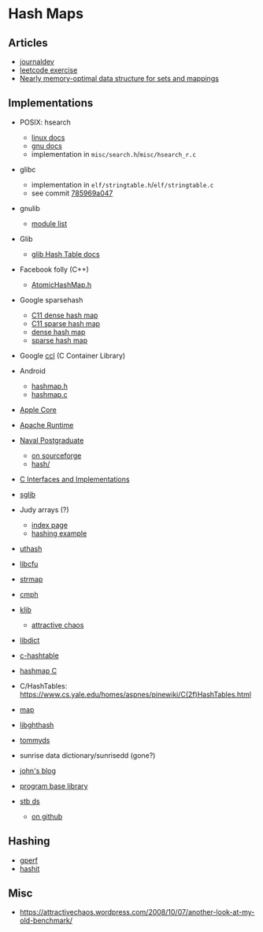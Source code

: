 # Hash Maps

## Articles

* [journaldev](https://www.journaldev.com/35238/hash-table-in-c-plus-plus)
* [leetcode exercise](https://leetcode.com/problems/design-hashmap/)
* [Nearly memory-optimal data structure for sets and mappings](https://dl.acm.org/doi/10.5555/1767111.1767120)

## Implementations

* POSIX: hsearch
  - [linux docs](https://man7.org/linux/man-pages/man3/hsearch.3.html)
  - [gnu docs](https://www.gnu.org/software/libc/manual/html_node/Hash-Search-Function.html)
  - implementation in `misc/search.h`/`misc/hsearch_r.c`
* glibc
  - implementation in `elf/stringtable.h`/`elf/stringtable.c`
  - see commit [785969a047](https://sourceware.org/git/?p=glibc.git;a=commit;h=785969a047ad2f23f758901c6816422573544453)
* gnulib
  - [module list](https://www.gnu.org/software/gnulib/MODULES.html#ansic_ext_container)
* Glib
  - [glib Hash Table docs](https://developer.gnome.org/glib/2.28/glib-Hash-Tables.html)
* Facebook folly (C++)
  - [AtomicHashMap.h](https://github.com/facebook/folly/blob/master/folly/AtomicHashMap.h)
* Google sparsehash
  - [C11 dense hash map](https://github.com/sparsehash/sparsehash-c11/blob/master/sparsehash/dense_hash_map)
  - [C11 sparse hash map](https://github.com/sparsehash/sparsehash-c11/tree/master/sparsehash)
  - [dense hash map](https://github.com/sparsehash/sparsehash/blob/master/src/sparsehash/dense_hash_map)
  - [sparse hash map](https://github.com/sparsehash/sparsehash/tree/master/src/sparsehash)
* Google [ccl](https://code.google.com/archive/p/ccl/) (C Container Library)
* Android
  - [hashmap.h](https://github.com/koush/android_system_core/blob/6c590a6db64dc8a74ec144bee90dd946cbc90cf3/include/cutils/hashmap.h)
  - [hashmap.c](https://github.com/koush/android_system_core/blob/6c590a6db64dc8a74ec144bee90dd946cbc90cf3/libcutils/hashmap.c)
* [Apple Core](https://developer.apple.com/documentation/corefoundation/cfdictionary-rum)
* [Apache Runtime](http://apr.apache.org/docs/apr/1.4/group__apr__hash.html)
* [Naval Postgraduate](http://npsml.sourceforge.net/)
  - [on sourceforge](https://sourceforge.net/p/npsml/code/ci/default/tree/)

  * [hash/](https://sourceforge.net/p/npsml/code/ci/default/tree/src/hash/)
* [C Interfaces and Implementations](http://drh.github.io/cii/)
* [sglib](http://sglib.sourceforge.net/)
* Judy arrays (?)
  - [index page](http://judy.sourceforge.net/index.html)
  - [hashing example](http://judy.sourceforge.net/examples/Judy_hashing.pdf)
* [uthash](http://troydhanson.github.io/uthash/)
* [libcfu](https://github.com/crees/libcfu)
* [strmap](http://pokristensson.com/strmap.html)
* [cmph](http://cmph.sourceforge.net/)
* [klib](https://github.com/attractivechaos/klib)
  - [attractive chaos](https://attractivechaos.wordpress.com/programs/)
* [libdict](https://github.com/fmela/libdict)
* [c-hashtable](https://github.com/dozylynx/C-hashtable)
* [hashmap C](https://github.com/KingHodor/HashMap)
* C/HashTables: https://www.cs.yale.edu/homes/aspnes/pinewiki/C(2f)HashTables.html
* [map](https://github.com/rxi/map)
* [libghthash](https://github.com/SimonKagstrom/libghthash)
* [tommyds](https://www.tommyds.it/)
* sunrise data dictionary/sunrisedd (gone?)
* [john's blog](https://www.gnu.org/software/libc/manual/html_node/Hash-Search-Function.html)
* [program base library](http://www.mission-base.com/peter/source/pbl/doc/map.html)
* [stb ds](http://nothings.org/stb_ds/)
  - [on github](https://github.com/nothings/stb)

## Hashing

* [gperf](https://developer.ibm.com/tutorials/l-gperf/)
* [hashit](https://github.com/cjavad/hashit)

## Misc

* https://attractivechaos.wordpress.com/2008/10/07/another-look-at-my-old-benchmark/
